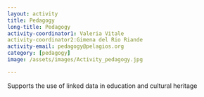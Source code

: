 ```yaml
---
layout: activity
title: Pedagogy
long-title: Pedagogy
activity-coordinator1: Valeria Vitale
activity-coordinator2:Gimena del Rio Riande
activity-email: pedagogy@pelagios.org
category: [pedagogy]
image: /assets/images/Activity_pedagogy.jpg

---
```


Supports the use of linked data in education and cultural heritage

